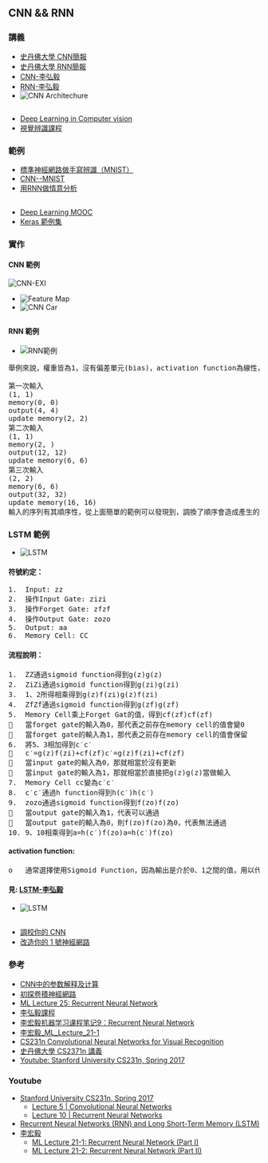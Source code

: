## CNN && RNN
### 講義
* [史丹佛大學 CNN簡報](https://github.com/jumbokh/intro-computers/blob/master/refers/cs231n_2017_lecture5.pdf)
* [史丹佛大學 RNN簡報](https://github.com/jumbokh/intro-computers/blob/master/refers/cs231n_2017_lecture10.pdf)
* [CNN-李弘毅](refers/CNN-李弘毅.pdf)
* [RNN-李弘毅](https://github.com/jumbokh/intro-computers/blob/master/refers/RNN%20(v2).pdf)
* ![CNN Architechure](https://github.com/jumbokh/intro-computers/blob/master/images/CNN-Archi.PNG)
##
* [Deep Learning in Computer vision](https://drive.google.com/open?id=1DdxOvxezFkEGnl9QvimslePZO5AaR4eE)
* [視覺辨識課程](https://github.com/jumbokh/cv_face/blob/master/%E8%A6%96%E8%A6%BA%E8%BE%A8%E8%AD%98%E8%AA%B2%E7%A8%8B.pptx)

### 範例
* [標準神經網路做手寫辨識（MNIST）](https://colab.research.google.com/drive/1zzAbObZHF4EJblF3bKwQwfBikrARWOni?authuser=1)
* [CNN--MNIST](https://nbviewer.jupyter.org/github/yenlung/Deep-Learning-MOOC/blob/master/02-1.%20CNN.ipynb)
* [用RNN做情意分析](https://nbviewer.jupyter.org/github/yenlung/Deep-Learning-MOOC/blob/master/04-1.%20RNN.ipynb)
##
* [Deep Learning MOOC](https://github.com/yenlung/Deep-Learning-MOOC)
* [Keras 範例集](https://github.com/keras-team/keras/tree/master/examples)
### 實作
#### CNN 範例
![CNN-EXI](https://github.com/jumbokh/intro-computers/blob/master/images/CNN-ex.PNG)
* ![Feature Map](https://github.com/jumbokh/intro-computers/blob/master/images/CNN-ex3.PNG)
* ![CNN Car](images/CNN-car.PNG)
##
#### RNN 範例
* ![RNN範例](images/RNN-ex.png)


<pre>
舉例來說，權重皆為1，沒有偏差單元(bias)，activation function為線性，memory初始為0，輸入為Sequence(1,1,1,1,2,2)。

第一次輸入
(1, 1)
memory(0, 0)
output(4, 4)
update memory(2, 2)
第二次輸入
(1, 1)
memory(2, )
output(12, 12)
update memory(6, 6)
第三次輸入
(2, 2)
memory(6, 6)
output(32, 32)
update memory(16, 16)
輸入的序列有其順序性，從上面簡單的範例可以發現到，調換了順序會造成產生的結果不同。
</pre>
### LSTM 範例
* ![LSTM](images/LSTM-ex.PNG)
#### 符號約定：
<pre>
1.	Input: zz
2.	操作Input Gate: zizi
3.	操作Forget Gate: zfzf
4.	操作Output Gate: zozo
5.	Output: aa
6.	Memory Cell: CC
</pre>
#### 流程說明：
<pre>
1.	ZZ通過sigmoid function得到g(z)g(z)
2.	ZiZi通過sigmoid function得到g(zi)g(zi)
3.	1、2所得相乘得到g(z)f(zi)g(z)f(zi)
4.	ZfZf通過sigmoid function得到g(zf)g(zf)
5.	Memory Cell乘上Forget Gat的值，得到cf(zf)cf(zf)
	當forget gate的輸入為0，那代表之前存在memory cell的值會變0
	當forget gate的輸入為1，那代表之前存在memory cell的值會保留
6.	將5、3相加得到c′c′
	c′=g(z)f(zi)+cf(zf)c′=g(z)f(zi)+cf(zf)
	當input gate的輸入為0，那就相當於沒有更新
	當input gate的輸入為1，那就相當於直接把g(z)g(z)當做輸入
7.	Memory Cell cc變為c′c′
8.	c′c′通過h function得到h(c′)h(c′)
9.	zozo通過sigmoid function得到f(zo)f(zo)
	當output gate的輸入為1，代表可以通過
	當output gate的輸入為0，則f(zo)f(zo)為0，代表無法通過
10.	9、10相乘得到a=h(c′)f(zo)a=h(c′)f(zo)
</pre>
#### activation function:
<pre>
o	通常選擇使用Sigmoid Function，因為輸出是介於0、1之間的值，用以代表gate被打開的程度
</pre>
#### 見: [LSTM-李弘毅](refers/LSTM-李弘毅.pdf)
* ![LSTM](images/LSTM-ex1.PNG)
##
* [調校你的 CNN](https://colab.research.google.com/drive/1VNMBiBvsIWfyy5ug37LN8ycN26VSPUjI?authuser=1)
* [改造你的 1 號神經網路](https://colab.research.google.com/drive/1-h0WCVzl_ImkrThzQzCKYRURVBeJXMoG?authuser=1)
### 參考
* [CNN中的参数解释及计算](https://flat2010.github.io/2018/06/15/%E6%89%8B%E7%AE%97CNN%E4%B8%AD%E7%9A%84%E5%8F%82%E6%95%B0/)
* [初探卷積神經網路](https://chtseng.wordpress.com/2017/09/12/%E5%88%9D%E6%8E%A2%E5%8D%B7%E7%A9%8D%E7%A5%9E%E7%B6%93%E7%B6%B2%E8%B7%AF/)
* [ML Lecture 25: Recurrent Neural Network](http://violin-tao.blogspot.com/2017/12/ml-recurrent-neural-network-rnn-part-i.html)
* [李弘毅課程](http://speech.ee.ntu.edu.tw/~tlkagk/courses_ML17_2.html)
* [李宏毅机器学习课程笔记9：Recurrent Neural Network](https://blog.csdn.net/xzy_thu/article/details/74930482)
* [李宏毅_ML_Lecture_21-1](https://hackmd.io/@shaoeChen/BJ14sUSzN?type=view)
* [CS231n Convolutional Neural Networks for Visual Recognition](http://cs231n.github.io/convolutional-networks/)
* [史丹佛大學 CS2371n 講義](http://cs231n.stanford.edu/slides/2017/)
* [Youtube: Stanford University CS231n, Spring 2017](https://www.youtube.com/watch?v=bNb2fEVKeEo&list=PLC1qU-LWwrF64f4QKQT-Vg5Wr4qEE1Zxk&index=5)
### Youtube
* [Stanford University CS231n, Spring 2017](https://www.youtube.com/playlist?list=PLC1qU-LWwrF64f4QKQT-Vg5Wr4qEE1Zxk)
    * [Lecture 5 | Convolutional Neural Networks](https://www.youtube.com/watch?v=bNb2fEVKeEo&list=PLC1qU-LWwrF64f4QKQT-Vg5Wr4qEE1Zxk&index=6&t=0s)
    * [Lecture 10 | Recurrent Neural Networks](https://www.youtube.com/watch?v=6niqTuYFZLQ&list=PLC1qU-LWwrF64f4QKQT-Vg5Wr4qEE1Zxk&index=11&t=0s)
* [Recurrent Neural Networks (RNN) and Long Short-Term Memory (LSTM)](https://www.youtube.com/watch?v=WCUNPb-5EYI)
* [李宏毅](https://www.youtube.com/channel/UC2ggjtuuWvxrHHHiaDH1dlQ/playlists)
    * [ML Lecture 21-1: Recurrent Neural Network (Part I)](https://www.youtube.com/watch?v=xCGidAeyS4M&list=PLJV_el3uVTsPy9oCRY30oBPNLCo89yu49&index=30)
    * [ML Lecture 21-2: Recurrent Neural Network (Part II)](https://www.youtube.com/watch?v=rTqmWlnwz_0&list=PLJV_el3uVTsPy9oCRY30oBPNLCo89yu49&index=31)

